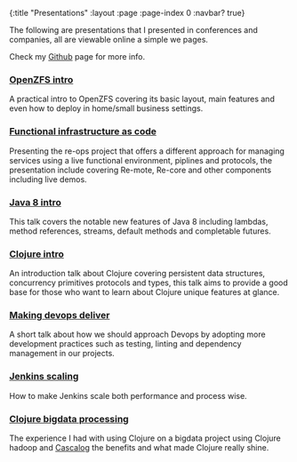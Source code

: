 {:title "Presentations"
 :layout :page
 :page-index 0
 :navbar? true}

The following are presentations that I presented in conferences and companies, all are viewable online a simple we pages.

Check my [Github](https://github.com/narkisr) page for more info.

 <div class="row">
   <div class="col-md-4">
   <h3><a href="https://narkisr.github.io/openzfs-intro/index.html">OpenZFS intro</a></h3>
   <p>A practical intro to OpenZFS covering its basic layout, main features and even how to deploy in home/small business settings.</p>
   </div>

   <div class="col-md-4">
   <h3><a href="https://re-ops.github.io/re-tro/index.html#/title">Functional infrastructure as code</a></h3>
   <p>Presenting the re-ops project that offers a different approach for managing services using a live functional environment, piplines and protocols, the presentation include covering Re-mote, Re-core and other components including live demos. </p>
   </div>

   <div class="col-md-4">
   <h3><a href="https://narkisr.github.io/java-8-intro/#/">Java 8 intro</a></h3>
   <p>This talk covers the notable new features of Java 8 including lambdas, method references, streams, default methods and completable futures.</p>
   </div>
  </div>

 <div class="row">
   <div class="col-md-4">
   <h3><a href="http://narkisr.github.io/clojure-intro/#overview">Clojure intro</a></h3>
   <p>An introduction talk about Clojure covering persistent data structures, concurrency primitives protocols and types, this talk aims to provide a good base for those who want to learn about Clojure unique features at glance. </p>
   </div>


   <div class="col-md-4">
   <h3> <a href="http://narkisr.github.io/making-devops-deliver/#/1">Making devops deliver</a></h3>
   <p>A short talk about how we should approach Devops by adopting more development practices such as testing, linting and dependency management in our projects.</p>
   </div>

   <div class="col-md-4">
   <h3><a href="http://narkisr.github.io/jenkins-scaling/index.html#title">Jenkins scaling</a></h3>
   <p>How to make Jenkins scale both performance and process wise.</p>
   </div>
  </div>

  <div class="row">
  <div class="col-md-4">
   <h3><a href="http://narkisr.github.io/clojure-bigdata-processing/index.html#/">Clojure bigdata processing</a></h3>
   <p>The experience I had with using Clojure on a bigdata project using Clojure hadoop and <a href="http://cascalog.org/">Cascalog</a> the benefits and what made Clojure really shine.</p>
   </div>

  </div>

